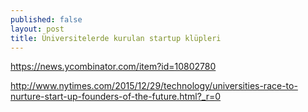 ```yaml
---
published: false
layout: post
title: Üniversitelerde kurulan startup klüpleri
---
```


https://news.ycombinator.com/item?id=10802780


http://www.nytimes.com/2015/12/29/technology/universities-race-to-nurture-start-up-founders-of-the-future.html?_r=0
